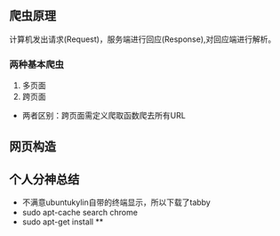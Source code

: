 ## 爬虫原理
计算机发出请求(Request)，服务端进行回应(Response),对回应端进行解析。
### 两种基本爬虫
1. 多页面
2. 跨页面
+ 两者区别：跨页面需定义爬取函数爬去所有URL
## 网页构造


## 个人分神总结
+ 不满意ubuntukylin自带的终端显示，所以下载了tabby
+ sudo apt-cache search chrome
+ sudo apt-get install **
